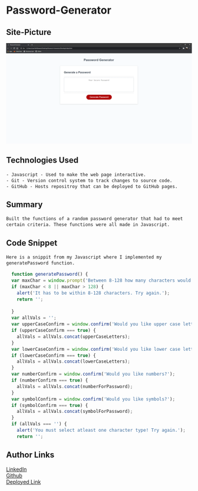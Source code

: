 # Password-Generator

## Site-Picture
![Image](./assets/Passwordgen.png)

## Technologies Used
    - Javascript - Used to make the web page interactive.
    - Git - Version control system to track changes to source code.
    - GitHub - Hosts repositroy that can be deployed to GitHub pages.

## Summary
    Built the functions of a random password generator that had to meet certain criteria. These functions were all made in Javascript.



## Code Snippet
    Here is a snippit from my Javascript where I implemented my generatePassword function.

```javascript
  function generatePassword() {
  var maxChar = window.prompt('Between 8-128 how many characters would you like your  password to be?');
  if (maxChar < 8 || maxChar > 128) {
    alert('It has to be within 8-128 characters. Try again.');
    return '';

  }
  var allVals = '';
  var upperCaseConfirm = window.confirm('Would you like upper case letters?');
  if (upperCaseConfirm === true) {
    allVals = allVals.concat(upperCaseLetters);
  }
  var lowerCaseConfirm = window.confirm('Would you like lower case letters?');
  if (lowerCaseConfirm === true) {
    allVals = allVals.concat(lowerCaseLetters);
  }
  var numberConfirm = window.confirm('Would you like numbers?');
  if (numberConfirm === true) {
    allVals = allVals.concat(numberForPassword);
  }
  var symbolConfirm = window.confirm('Would you like symbols?');
  if (symbolConfirm === true) {
    allVals = allVals.concat(symbolForPassword);
  }
  if (allVals === '') {
    alert('You must select atleast one character type! Try again.');
    return '';
```

## Author Links
[LinkedIn](https://www.linkedin.com/in/liamsctewart/)<br>
[Github](https://github.com/LiamStewart8)<br>
[Deployed Link](https://liamstewart8.github.io/Password-Generator/)
